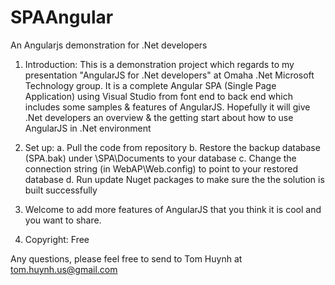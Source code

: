 SPAAngular
==========

An Angularjs demonstration for .Net developers

1. Introduction:
This is a demonstration project which regards to my presentation "AngularJS for .Net developers" at Omaha .Net Microsoft Technology group.
It is a complete Angular SPA (Single Page Application) using Visual Studio from font end to back end which includes some samples & features of AngularJS. Hopefully it will give .Net developers an overview & the getting start about how to use AngularJS in .Net environment

2. Set up:
a. Pull the code from repository
b. Restore the backup database (SPA.bak) under \SPA\Documents to your database
c. Change the connection string (in WebAP\Web.config) to point to your restored database
d. Run update Nuget packages to make sure the the solution is built successfully

3. Welcome to add more features of AngularJS that you think it is cool and you want to share.
4. Copyright: Free

Any questions, please feel free to send to Tom Huynh at tom.huynh.us@gmail.com
